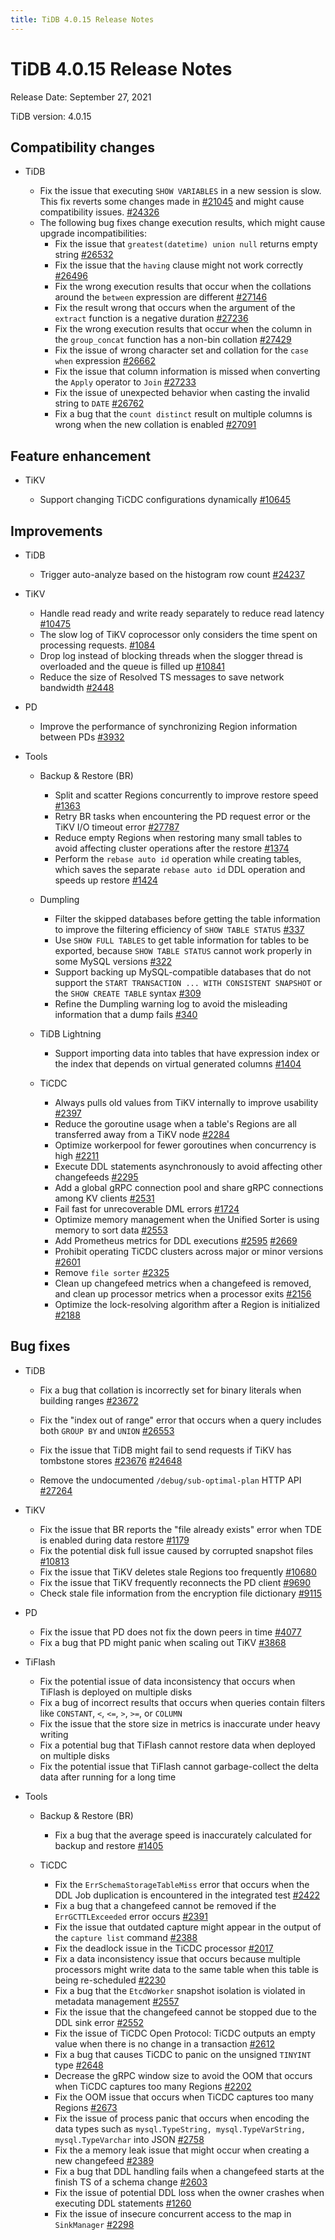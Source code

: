 ```yaml
---
title: TiDB 4.0.15 Release Notes
---
```


# TiDB 4.0.15 Release Notes

Release Date: September 27, 2021

TiDB version: 4.0.15

## Compatibility changes

+ TiDB

    - Fix the issue that executing `SHOW VARIABLES` in a new session is slow. This fix reverts some changes made in [#21045](https://github.com/pingcap/tidb/pull/21045) and might cause compatibility issues. [#24326](https://github.com/pingcap/tidb/issues/24326)
    + The following bug fixes change execution results, which might cause upgrade incompatibilities:
        - Fix the issue that `greatest(datetime) union null` returns empty string [#26532](https://github.com/pingcap/tidb/issues/26532)
        - Fix the issue that the `having` clause might not work correctly [#26496](https://github.com/pingcap/tidb/issues/26496)
        - Fix the wrong execution results that occur when the collations around the `between` expression are different [#27146](https://github.com/pingcap/tidb/issues/27146)
        - Fix the result wrong that occurs when the argument of the `extract` function is a negative duration [#27236](https://github.com/pingcap/tidb/issues/27236)
        - Fix the wrong execution results that occur when the column in the `group_concat` function has a non-bin collation [#27429](https://github.com/pingcap/tidb/issues/27429)
        - Fix the issue of wrong character set and collation for the `case when` expression [#26662](https://github.com/pingcap/tidb/issues/26662)
        - Fix the issue that column information is missed when converting the `Apply` operator to `Join` [#27233](https://github.com/pingcap/tidb/issues/27233)
        - Fix the issue of unexpected behavior when casting the invalid string to `DATE` [#26762](https://github.com/pingcap/tidb/issues/26762)
        - Fix a bug that the `count distinct` result on multiple columns is wrong when the new collation is enabled [#27091](https://github.com/pingcap/tidb/issues/27091)

## Feature enhancement

+ TiKV

    - Support changing TiCDC configurations dynamically [#10645](https://github.com/tikv/tikv/issues/10645)

## Improvements

+ TiDB

    - Trigger auto-analyze based on the histogram row count [#24237](https://github.com/pingcap/tidb/issues/24237)

+ TiKV

    - Handle read ready and write ready separately to reduce read latency [#10475](https://github.com/tikv/tikv/issues/10475)
    - The slow log of TiKV coprocessor only considers the time spent on processing requests. [#1084](https://github.com/tikv/tikv/issues/10841)
    - Drop log instead of blocking threads when the slogger thread is overloaded and the queue is filled up [#10841](https://github.com/tikv/tikv/issues/10841)
    - Reduce the size of Resolved TS messages to save network bandwidth [#2448](https://github.com/pingcap/ticdc/issues/2448)

+ PD

    - Improve the performance of synchronizing Region information between PDs [#3932](https://github.com/tikv/pd/pull/3932)

+ Tools

    + Backup & Restore (BR)

        - Split and scatter Regions concurrently to improve restore speed [#1363](https://github.com/pingcap/br/pull/1363)
        - Retry BR tasks when encountering the PD request error or the TiKV I/O timeout error [#27787](https://github.com/pingcap/tidb/issues/27787)
        - Reduce empty Regions when restoring many small tables to avoid affecting cluster operations after the restore [#1374](https://github.com/pingcap/br/issues/1374)
        - Perform the `rebase auto id` operation while creating tables, which saves the separate `rebase auto id` DDL operation and speeds up restore [#1424](https://github.com/pingcap/br/pull/1424)

    + Dumpling

        - Filter the skipped databases before getting the table information to improve the filtering efficiency of `SHOW TABLE STATUS` [#337](https://github.com/pingcap/dumpling/pull/337)
        - Use `SHOW FULL TABLES` to get table information for tables to be exported, because `SHOW TABLE STATUS` cannot work properly in some MySQL versions [#322](https://github.com/pingcap/dumpling/issues/322)
        - Support backing up MySQL-compatible databases that do not support the `START TRANSACTION ... WITH CONSISTENT SNAPSHOT` or the `SHOW CREATE TABLE` syntax [#309](https://github.com/pingcap/dumpling/issues/309)
        - Refine the Dumpling warning log to avoid the misleading information that a dump fails [#340](https://github.com/pingcap/dumpling/pull/340)

    + TiDB Lightning

        - Support importing data into tables that have expression index or the index that depends on virtual generated columns [#1404](https://github.com/pingcap/br/issues/1404)

    + TiCDC

        - Always pulls old values from TiKV internally to improve usability [#2397](https://github.com/pingcap/ticdc/pull/2397)
        - Reduce the goroutine usage when a table's Regions are all transferred away from a TiKV node [#2284](https://github.com/pingcap/ticdc/issues/2284)
        - Optimize workerpool for fewer goroutines when concurrency is high [#2211](https://github.com/pingcap/ticdc/issues/2211)
        - Execute DDL statements asynchronously to avoid affecting other changefeeds [#2295](https://github.com/pingcap/ticdc/issues/2295)
        - Add a global gRPC connection pool and share gRPC connections among KV clients [#2531](https://github.com/pingcap/ticdc/pull/2531)
        - Fail fast for unrecoverable DML errors [#1724](https://github.com/pingcap/ticdc/issues/1724)
        - Optimize memory management when the Unified Sorter is using memory to sort data [#2553](https://github.com/pingcap/ticdc/issues/2553)
        - Add Prometheus metrics for DDL executions [#2595](https://github.com/pingcap/ticdc/issues/2595) [#2669](https://github.com/pingcap/ticdc/issues/2669)
        - Prohibit operating TiCDC clusters across major or minor versions [#2601](https://github.com/pingcap/ticdc/pull/2601)
        - Remove `file sorter` [#2325](https://github.com/pingcap/ticdc/pull/2325)
        - Clean up changefeed metrics when a changefeed is removed, and clean up processor metrics when a processor exits [#2156](https://github.com/pingcap/ticdc/issues/2156)
        - Optimize the lock-resolving algorithm after a Region is initialized [#2188](https://github.com/pingcap/ticdc/issues/2188)

## Bug fixes

+ TiDB

    - Fix a bug that collation is incorrectly set for binary literals when building ranges [#23672](https://github.com/pingcap/tidb/issues/23672)

    - Fix the "index out of range" error that occurs when a query includes both `GROUP BY` and `UNION` [#26553](https://github.com/pingcap/tidb/pull/26553)
    - Fix the issue that TiDB might fail to send requests if TiKV has tombstone stores [#23676](https://github.com/pingcap/tidb/issues/23676) [#24648](https://github.com/pingcap/tidb/issues/24648)
    - Remove the undocumented `/debug/sub-optimal-plan` HTTP API [#27264](https://github.com/pingcap/tidb/pull/27264)

+ TiKV

    - Fix the issue that BR reports the "file already exists" error when TDE is enabled during data restore [#1179](https://github.com/pingcap/br/issues/1179)
    - Fix the potential disk full issue caused by corrupted snapshot files [#10813](https://github.com/tikv/tikv/issues/10813)
    - Fix the issue that TiKV deletes stale Regions too frequently [#10680](https://github.com/tikv/tikv/issues/10680)
    - Fix the issue that TiKV frequently reconnects the PD client [#9690](https://github.com/tikv/tikv/issues/9690)
    - Check stale file information from the encryption file dictionary [#9115](https://github.com/tikv/tikv/issues/9115)

+ PD

    - Fix the issue that PD does not fix the down peers in time [#4077](https://github.com/tikv/pd/issues/4077)
    - Fix a bug that PD might panic when scaling out TiKV [#3868](https://github.com/tikv/pd/issues/3868)

+ TiFlash

    - Fix the potential issue of data inconsistency that occurs when TiFlash is deployed on multiple disks
    - Fix a bug of incorrect results that occurs when queries contain filters like `CONSTANT`, `<`, `<=`, `>`, `>=`, or `COLUMN`
    - Fix the issue that the store size in metrics is inaccurate under heavy writing
    - Fix a potential bug that TiFlash cannot restore data when deployed on multiple disks
    - Fix the potential issue that TiFlash cannot garbage-collect the delta data after running for a long time

+ Tools

    + Backup & Restore (BR)

        - Fix a bug that the average speed is inaccurately calculated for backup and restore [#1405](https://github.com/pingcap/br/issues/1405)

    + TiCDC

        - Fix the `ErrSchemaStorageTableMiss` error that occurs when the DDL Job duplication is encountered in the integrated test [#2422](https://github.com/pingcap/ticdc/issues/2422)
        - Fix a bug that a changefeed cannot be removed if the `ErrGCTTLExceeded` error occurs [#2391](https://github.com/pingcap/ticdc/issues/2391)
        - Fix the issue that outdated capture might appear in the output of the `capture list` command [#2388](https://github.com/pingcap/ticdc/issues/2388)
        - Fix the deadlock issue in the TiCDC processor [#2017](https://github.com/pingcap/ticdc/pull/2017)
        - Fix a data inconsistency issue that occurs because multiple processors might write data to the same table when this table is being re-scheduled [#2230](https://github.com/pingcap/ticdc/issues/2230)
        - Fix a bug that the `EtcdWorker` snapshot isolation is violated in metadata management [#2557](https://github.com/pingcap/ticdc/pull/2557)
        - Fix the issue that the changefeed cannot be stopped due to the DDL sink error [#2552](https://github.com/pingcap/ticdc/issues/2552)
        - Fix the issue of TiCDC Open Protocol: TiCDC outputs an empty value when there is no change in a transaction [#2612](https://github.com/pingcap/ticdc/issues/2612)
        - Fix a bug that causes TiCDC to panic on the unsigned `TINYINT` type [#2648](https://github.com/pingcap/ticdc/issues/2648)
        - Decrease the gRPC window size to avoid the OOM that occurs when TiCDC captures too many Regions [#2202](https://github.com/pingcap/ticdc/issues/2202)
        - Fix the OOM issue that occurs when TiCDC captures too many Regions [#2673](https://github.com/pingcap/ticdc/issues/2673)
        - Fix the issue of process panic that occurs when encoding the data types such as `mysql.TypeString, mysql.TypeVarString, mysql.TypeVarchar` into JSON [#2758](https://github.com/pingcap/ticdc/issues/2758)
        - Fix the a memory leak issue that might occur when creating a new changefeed [#2389](https://github.com/pingcap/ticdc/issues/2389)
        - Fix a bug that DDL handling fails when a changefeed starts at the finish TS of a schema change [#2603](https://github.com/pingcap/ticdc/issues/2603)
        - Fix the issue of potential DDL loss when the owner crashes when executing DDL statements [#1260](https://github.com/pingcap/ticdc/issues/1260)
        - Fix the issue of insecure concurrent access to the map in `SinkManager` [#2298](https://github.com/pingcap/ticdc/pull/2298)
